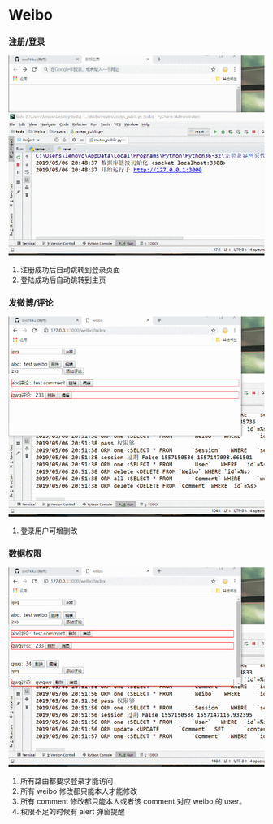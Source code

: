 # Weibo

### **注册/登录**

![注册/登录演示](images/login.gif "注册/登录演示")

1. 注册成功后自动跳转到登录页面
2. 登陆成功后自动跳转到主页


### **发微博/评论**

![发微博/评论演示](images/edit.gif "发微博/评论演示")

1. 登录用户可增删改


### **数据权限**

![数据权限演示](images/access.gif "数据权限演示")


1. 所有路由都要求登录才能访问
1. 所有 weibo 修改都只能本人才能修改
1. 所有 comment 修改都只能本人或者该 comment 对应 weibo 的 user。
2. 权限不足的时候有 alert 弹窗提醒
